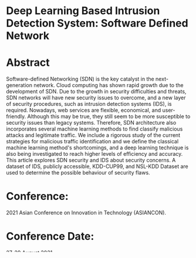 # Deep Learning Based Intrusion Detection System: Software Defined Network

# Abstract
Software-defined Networking (SDN) is the key catalyst in the next-generation network. Cloud computing has shown rapid growth due to the development of SDN. Due to the growth in security difficulties and threats, SDN networks will have new security issues to overcome, and a new layer of security procedures, such as intrusion detection systems (IDS), is required. Nowadays, web services are flexible, economical, and user-friendly. Although this may be true, they still seem to be more susceptible to security issues than legacy systems. Therefore, SDN architecture also incorporates several machine learning methods to find classify malicious attacks and legitimate traffic. We include a rigorous study of the current strategies for malicious traffic identification and we define the classical machine learning method's shortcomings, and a deep learning technique is also being investigated to reach higher levels of efficiency and accuracy. This article explores SDN security and IDS about security concerns. A dataset of IDS, publicly accessible, KDD-CUP99, and NSL-KDD Dataset are used to determine the possible behaviour of security flaws.

# Conference:
2021 Asian Conference on Innovation in Technology (ASIANCON). 

# Conference Date:
27-29 August 2021

# DOI: 
[10.1109/ASIANCON51346.2021.9544913](https://doi.org/10.1109/ASIANCON51346.2021.9544913)

# Dataset used: KDDCup '99' and NSL-KDD
KDDCup '99': http://kdd.ics.uci.edu/databases/kddcup99/kddcup99.html

NSL-KDD: http://www.unb.ca/cic/datasets/nsl.html

We went on to analyze the model's accuracy, recall, and f-measure to a greater extent. The DNN algorithm was tested using the given test data.

The results of running the model with each learning rate. Since the learning rate of 0.001 provides us the best outcomes in all assessment criteria, we can conclude that it is an optimal value. As we reduce the learning rate from 0.1 to 0.001, all evaluation measures are increasing in popularity. However, as we reduce the learning rate to 0.0001, all evaluation measures abruptly decline in use. Loss and accuracy measures show that when the learning rate is dropped, the performance of the NIDS model suffers.


Please cite the following papers, if you use the code as part of your research.

> J. Hussain and V. Hnamte, "Deep Learning Based Intrusion Detection System: Software Defined Network," 2021 Asian Conference on Innovation in Technology (ASIANCON), 2021, pp. 1-6, doi: [10.1109/ASIANCON51346.2021.9544913](https://doi.org/10.1109/ASIANCON51346.2021.9544913). [https://ieeexplore.ieee.org/document/9544913](https://ieeexplore.ieee.org/document/9544913)

